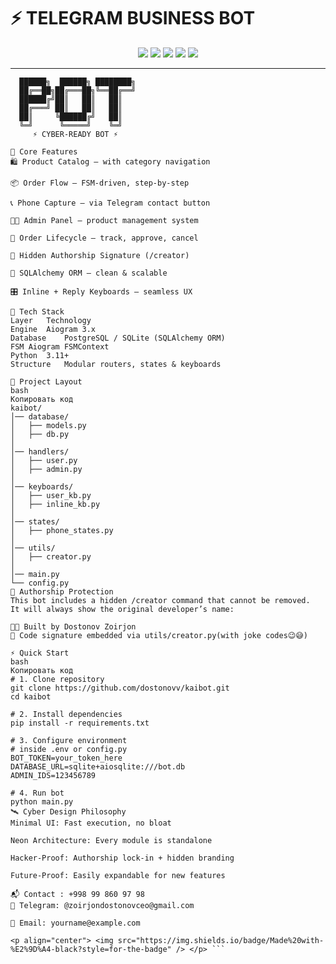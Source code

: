 # ⚡️ TELEGRAM BUSINESS BOT  

<p align="center">
  <img src="https://img.shields.io/badge/Python-3.11-0d1117?style=for-the-badge&logo=python&logoColor=yellow" />
  <img src="https://img.shields.io/badge/Aiogram-3.x-0d1117?style=for-the-badge&logo=telegram&logoColor=blue" />
  <img src="https://img.shields.io/badge/Build-Passing-0d1117?style=for-the-badge&logo=github&logoColor=green" />
  <img src="https://img.shields.io/badge/Database-SQLAlchemy-0d1117?style=for-the-badge&logo=postgresql&logoColor=blue" />
  <img src="https://img.shields.io/badge/License-Proprietary-0d1117?style=for-the-badge&logo=lock&logoColor=red" />
</p>

---

```ascii
  ██████╗  ██████╗ ████████╗
  ██╔══██╗██╔═══██╗╚══██╔══╝
  ██████╔╝██║   ██║   ██║   
  ██╔═══╝ ██║   ██║   ██║   
  ██║     ╚██████╔╝   ██║   
  ╚═╝      ╚═════╝    ╚═╝   
     ⚡ CYBER-READY BOT ⚡

🚀 Core Features
🛍 Product Catalog — with category navigation

📦 Order Flow — FSM-driven, step-by-step

📞 Phone Capture — via Telegram contact button

🧑‍💼 Admin Panel — product management system

🧾 Order Lifecycle — track, approve, cancel

🔐 Hidden Authorship Signature (/creator)

🧠 SQLAlchemy ORM — clean & scalable

🎛 Inline + Reply Keyboards — seamless UX

🧠 Tech Stack
Layer	Technology
Engine	Aiogram 3.x
Database	PostgreSQL / SQLite (SQLAlchemy ORM)
FSM	Aiogram FSMContext
Python	3.11+
Structure	Modular routers, states & keyboards

📂 Project Layout
bash
Копировать код
kaibot/
│── database/
│   ├── models.py
│   ├── db.py
│
│── handlers/
│   ├── user.py
│   ├── admin.py
│
│── keyboards/
│   ├── user_kb.py
│   ├── inline_kb.py
│
│── states/
│   ├── phone_states.py
│
│── utils/
│   ├── creator.py
│
│── main.py
└── config.py
🔐 Authorship Protection
This bot includes a hidden /creator command that cannot be removed.
It will always show the original developer’s name:

👨‍💻 Built by Dostonov Zoirjon
🧬 Code signature embedded via utils/creator.py(with joke codes😉😅)

⚡️ Quick Start
bash
Копировать код
# 1. Clone repository
git clone https://github.com/dostonovv/kaibot.git
cd kaibot

# 2. Install dependencies
pip install -r requirements.txt

# 3. Configure environment
# inside .env or config.py
BOT_TOKEN=your_token_here
DATABASE_URL=sqlite+aiosqlite:///bot.db
ADMIN_IDS=123456789

# 4. Run bot
python main.py
🛰 Cyber Design Philosophy
Minimal UI: Fast execution, no bloat

Neon Architecture: Every module is standalone

Hacker-Proof: Authorship lock-in + hidden branding

Future-Proof: Easily expandable for new features

📬 Contact : +998 99 860 97 98
💬 Telegram: @zoirjondostonovceo@gmail.com

📧 Email: yourname@example.com

<p align="center"> <img src="https://img.shields.io/badge/Made%20with-%E2%9D%A4-black?style=for-the-badge" /> </p> ```
